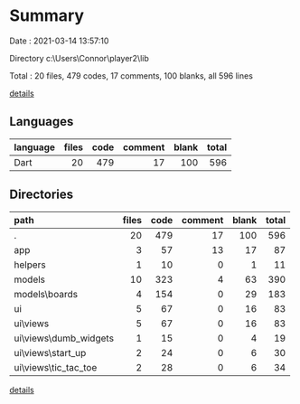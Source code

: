 # Summary

Date : 2021-03-14 13:57:10

Directory c:\Users\Connor\player2\lib

Total : 20 files,  479 codes, 17 comments, 100 blanks, all 596 lines

[details](details.md)

## Languages
| language | files | code | comment | blank | total |
| :--- | ---: | ---: | ---: | ---: | ---: |
| Dart | 20 | 479 | 17 | 100 | 596 |

## Directories
| path | files | code | comment | blank | total |
| :--- | ---: | ---: | ---: | ---: | ---: |
| . | 20 | 479 | 17 | 100 | 596 |
| app | 3 | 57 | 13 | 17 | 87 |
| helpers | 1 | 10 | 0 | 1 | 11 |
| models | 10 | 323 | 4 | 63 | 390 |
| models\boards | 4 | 154 | 0 | 29 | 183 |
| ui | 5 | 67 | 0 | 16 | 83 |
| ui\views | 5 | 67 | 0 | 16 | 83 |
| ui\views\dumb_widgets | 1 | 15 | 0 | 4 | 19 |
| ui\views\start_up | 2 | 24 | 0 | 6 | 30 |
| ui\views\tic_tac_toe | 2 | 28 | 0 | 6 | 34 |

[details](details.md)